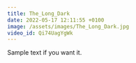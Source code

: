 ```yaml
---
title: The_Long_Dark
date: 2022-05-17 12:11:55 +0100
image: /assets/images/The_Long_Dark.jpg
video_id: Qi74UagYgWk
---
```

Sample text if you want it.